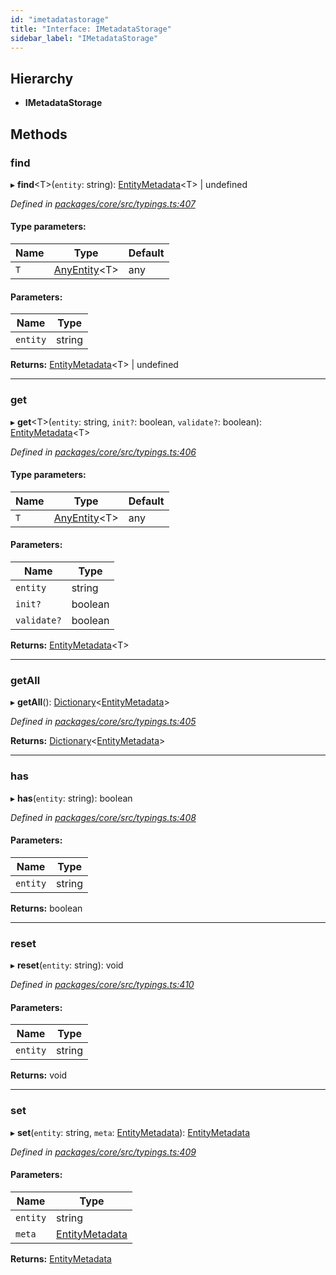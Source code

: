```yaml
---
id: "imetadatastorage"
title: "Interface: IMetadataStorage"
sidebar_label: "IMetadataStorage"
---
```


## Hierarchy

* **IMetadataStorage**

## Methods

### find

▸ **find**&#60;T>(`entity`: string): [EntityMetadata](../classes/entitymetadata.md)&#60;T> \| undefined

*Defined in [packages/core/src/typings.ts:407](https://github.com/mikro-orm/mikro-orm/blob/8766baa31/packages/core/src/typings.ts#L407)*

#### Type parameters:

Name | Type | Default |
------ | ------ | ------ |
`T` | [AnyEntity](../index.md#anyentity)&#60;T> | any |

#### Parameters:

Name | Type |
------ | ------ |
`entity` | string |

**Returns:** [EntityMetadata](../classes/entitymetadata.md)&#60;T> \| undefined

___

### get

▸ **get**&#60;T>(`entity`: string, `init?`: boolean, `validate?`: boolean): [EntityMetadata](../classes/entitymetadata.md)&#60;T>

*Defined in [packages/core/src/typings.ts:406](https://github.com/mikro-orm/mikro-orm/blob/8766baa31/packages/core/src/typings.ts#L406)*

#### Type parameters:

Name | Type | Default |
------ | ------ | ------ |
`T` | [AnyEntity](../index.md#anyentity)&#60;T> | any |

#### Parameters:

Name | Type |
------ | ------ |
`entity` | string |
`init?` | boolean |
`validate?` | boolean |

**Returns:** [EntityMetadata](../classes/entitymetadata.md)&#60;T>

___

### getAll

▸ **getAll**(): [Dictionary](../index.md#dictionary)&#60;[EntityMetadata](../classes/entitymetadata.md)>

*Defined in [packages/core/src/typings.ts:405](https://github.com/mikro-orm/mikro-orm/blob/8766baa31/packages/core/src/typings.ts#L405)*

**Returns:** [Dictionary](../index.md#dictionary)&#60;[EntityMetadata](../classes/entitymetadata.md)>

___

### has

▸ **has**(`entity`: string): boolean

*Defined in [packages/core/src/typings.ts:408](https://github.com/mikro-orm/mikro-orm/blob/8766baa31/packages/core/src/typings.ts#L408)*

#### Parameters:

Name | Type |
------ | ------ |
`entity` | string |

**Returns:** boolean

___

### reset

▸ **reset**(`entity`: string): void

*Defined in [packages/core/src/typings.ts:410](https://github.com/mikro-orm/mikro-orm/blob/8766baa31/packages/core/src/typings.ts#L410)*

#### Parameters:

Name | Type |
------ | ------ |
`entity` | string |

**Returns:** void

___

### set

▸ **set**(`entity`: string, `meta`: [EntityMetadata](../classes/entitymetadata.md)): [EntityMetadata](../classes/entitymetadata.md)

*Defined in [packages/core/src/typings.ts:409](https://github.com/mikro-orm/mikro-orm/blob/8766baa31/packages/core/src/typings.ts#L409)*

#### Parameters:

Name | Type |
------ | ------ |
`entity` | string |
`meta` | [EntityMetadata](../classes/entitymetadata.md) |

**Returns:** [EntityMetadata](../classes/entitymetadata.md)

